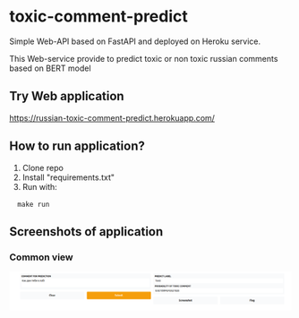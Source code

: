 # toxic-comment-predict

Simple Web-API based on FastAPI and deployed on Heroku service.

This Web-service provide to predict toxic or non toxic russian comments based on BERT model

## Try Web application
https://russian-toxic-comment-predict.herokuapp.com/


## How to run application?
1. Clone repo
2. Install "requirements.txt"
3. Run with:
  ```console 
    make run
  ```


## Screenshots of application
### Common view
![](https://github.com/zakladniy/toxic_comment_predict/blob/main/screenshots/common_view.png)